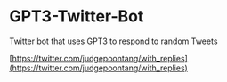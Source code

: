 # GPT3-Twitter-Bot

Twitter bot that uses GPT3 to respond to random Tweets

[https://twitter.com/judgepoontang/with_replies](https://twitter.com/judgepoontang/with_replies)